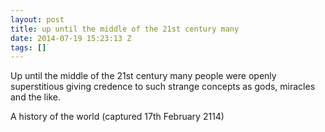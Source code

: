 ```yaml
---
layout: post
title: up until the middle of the 21st century many
date: 2014-07-19 15:23:13 Z
tags: []
---
```

Up until the middle of the 21st century many people were openly superstitious giving credence to such strange concepts as gods, miracles and the like.

A history of the world (captured 17th February 2114)

